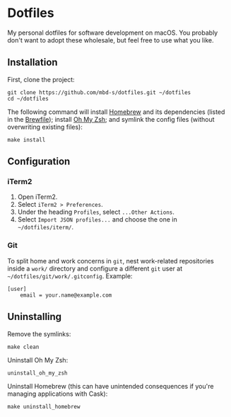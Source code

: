 # Dotfiles

My personal dotfiles for software development on macOS. You probably don't want to adopt these wholesale, but feel free to use what you like.

## Installation

First, clone the project:

```shell
git clone https://github.com/mbd-s/dotfiles.git ~/dotfiles
cd ~/dotfiles
```

The following command will install [Homebrew](https://brew.sh/) and its dependencies (listed in the [Brewfile](Brewfile)); install [Oh My Zsh](https://github.com/ohmyzsh/ohmyzsh); and symlink the config files (without overwriting existing files):

```shell
make install
```

## Configuration

### iTerm2

1. Open iTerm2.
2. Select `iTerm2 > Preferences`.
3. Under the heading `Profiles`, select `...Other Actions`.
4. Select `Import JSON profiles...` and choose the one in `~/dotfiles/iterm/`.

### Git

To split home and work concerns in `git`, nest work-related repositories inside a `work/` directory and configure a different `git` user at `~/dotfiles/git/work/.gitconfig`. Example:

```
[user]
	email = your.name@example.com
```

## Uninstalling

Remove the symlinks:

```shell
make clean
```

Uninstall Oh My Zsh:

```shell
uninstall_oh_my_zsh
```

Uninstall Homebrew (this can have unintended consequences if you're managing applications with Cask):

```shell
make uninstall_homebrew
```
